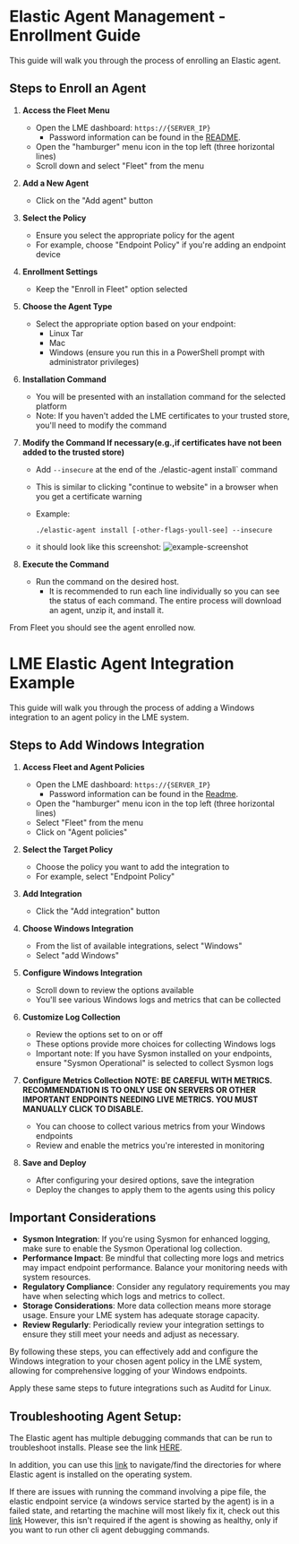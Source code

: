 # Elastic Agent Management - Enrollment Guide

This guide will walk you through the process of enrolling an Elastic agent.

## Steps to Enroll an Agent

1. **Access the Fleet Menu**
   - Open the LME dashboard: `https://{SERVER_IP}`
      - Password information can be found in the [README](/README.md#retrieving-passwords).
   - Open the "hamburger" menu icon in the top left (three horizontal lines)
   - Scroll down and select "Fleet" from the menu

2. **Add a New Agent**
   - Click on the "Add agent" button

3. **Select the Policy**
   - Ensure you select the appropriate policy for the agent
   - For example, choose "Endpoint Policy" if you're adding an endpoint device

4. **Enrollment Settings**
   - Keep the "Enroll in Fleet" option selected

5. **Choose the Agent Type**
   - Select the appropriate option based on your endpoint:
     - Linux Tar
     - Mac
     - Windows (ensure you run this in a PowerShell prompt with administrator privileges)

6. **Installation Command**
   - You will be presented with an installation command for the selected platform
   - Note: If you haven't added the LME certificates to your trusted store, you'll need to modify the command

7. **Modify the Command If necessary(e.g.,if certificates have not been added to the trusted store)**
   - Add `--insecure` at the end of the ./elastic-agent install` command
   - This is similar to clicking "continue to website" in a browser when you get a certificate warning
   - Example:
     ```
     ./elastic-agent install [-other-flags-youll-see] --insecure
     ```
     
   - it should look like this screenshot:
![example-screenshot](/docs/imgs/insecure-powershell.png)

8. **Execute the Command**
   - Run the command on the desired host.
      - It is recommended to run each line individually so you can see the status of each command. The entire process will download an agent, unzip it, and install it.

From Fleet you should see the agent enrolled now.

# LME Elastic Agent Integration Example

This guide will walk you through the process of adding a Windows integration to an agent policy in the LME system.

## Steps to Add Windows Integration

1. **Access Fleet and Agent Policies**
   - Open the LME dashboard: `https://{SERVER_IP}`
      - Password information can be found in the [Readme](/README.md#retrieving-passwords).
   - Open the "hamburger" menu icon in the top left (three horizontal lines)
   - Select "Fleet" from the menu
   - Click on "Agent policies"

2. **Select the Target Policy**
   - Choose the policy you want to add the integration to
   - For example, select "Endpoint Policy"

3. **Add Integration**
   - Click the "Add integration" button

4. **Choose Windows Integration**
   - From the list of available integrations, select "Windows"
   - Select "add Windows"

5. **Configure Windows Integration**
   - Scroll down to review the options available
   - You'll see various Windows logs and metrics that can be collected

6. **Customize Log Collection**
   - Review the options set to on or off
   - These options provide more choices for collecting Windows logs
   - Important note: If you have Sysmon installed on your endpoints, ensure "Sysmon Operational" is selected to collect Sysmon logs

7. **Configure Metrics Collection**
**NOTE: BE CAREFUL WITH METRICS. RECOMMENDATION IS TO ONLY USE ON SERVERS OR OTHER IMPORTANT ENDPOINTS NEEDING LIVE METRICS. YOU MUST MANUALLY CLICK TO DISABLE.**
   - You can choose to collect various metrics from your Windows endpoints
   - Review and enable the metrics you're interested in monitoring

8. **Save and Deploy**
   - After configuring your desired options, save the integration
   - Deploy the changes to apply them to the agents using this policy

## Important Considerations

- **Sysmon Integration**: If you're using Sysmon for enhanced logging, make sure to enable the Sysmon Operational log collection.
- **Performance Impact**: Be mindful that collecting more logs and metrics may impact endpoint performance. Balance your monitoring needs with system resources.
- **Regulatory Compliance**: Consider any regulatory requirements you may have when selecting which logs and metrics to collect.
- **Storage Considerations**: More data collection means more storage usage. Ensure your LME system has adequate storage capacity.
- **Review Regularly**: Periodically review your integration settings to ensure they still meet your needs and adjust as necessary.

By following these steps, you can effectively add and configure the Windows integration to your chosen agent policy in the LME system, allowing for comprehensive logging of your Windows endpoints.

Apply these same steps to future integrations such as Auditd for Linux.

## Troubleshooting Agent Setup:
The Elastic agent has multiple debugging commands that can be run to troubleshoot installs. Please see the link [HERE](https://www.elastic.co/guide/en/fleet/current/elastic-agent-cmd-options.html). 

In addition, you can use this [link](https://www.elastic.co/guide/en/fleet/current/installation-layout.html) to navigate/find the directories for where Elastic agent is installed on the operating system.

If there are issues with running the command involving a pipe file, the elastic endpoint service (a windows service started by the agent) is in a failed state, and retarting the machine will most likely fix it, check out this [link](https://discuss.elastic.co/t/windows-pipe-elastic-agent-system-access-is-denied/316344) However, this isn't required if the agent is showing as healthy, only if you want to run other cli agent debugging commands.
